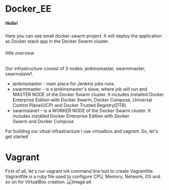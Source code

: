# Docker_EE

##### Hello!
Here you can see small docker-swarm project. It will deploy the application as Docker stack app in the Docker Swarm cluster.
######  little overview
Our infrastructure consist of 3 nodes: jenkinsmaster, swarmmaster, swarmslave1.
* jenkinsmaster - main place for Jenkins jobs runs.
* swarmmaster - is a jenkinsmaster's slave, where job will run and MASTER NODE of the Docker Swarm cluster. It includes installed Docker Enterprise Edition with Docker Swarm, Docker Compose, Universal Control Plane(UCP) and Docker Trusted Registry(DTR).
* swarmslave1 - is a WORKER NODE of the Docker Swarm cluster. It includes installed Docker Enterprise Edition with Docker Swarm and Docker Compose

For building our vitual infrastracture I use virtualbox and vagrant. So, let's get started

# Vagrant
First of all, let's run vagrant init command line tool to create Vagrantfile. Vagrantfile is a ruby file used to configure CPU, Memory, Network, OS and so on for VirtualBox creation.
![Image alt](https://github.com/Lenya59/Docker_EE/raw/master/screenshots/vagrant-init.jpeg)
